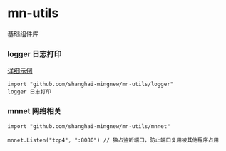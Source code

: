 # mn-utils

基础组件库



### logger 日志打印

[详细示例](https://github.com/shanghai-mingnew/mn-utils/blob/main/logger/readme.md)
```
import "github.com/shanghai-mingnew/mn-utils/logger" 
logger 日志打印
```

### mnnet 网络相关

```
import "github.com/shanghai-mingnew/mn-utils/mnnet" 

mnnet.Listen("tcp4", ":8080") // 独占监听端口，防止端口复用被其他程序占用
```
